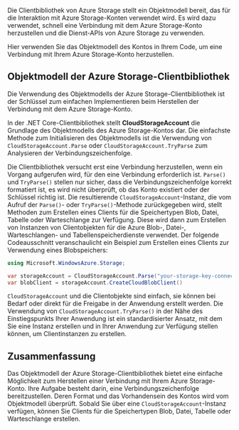 Die Clientbibliothek von Azure Storage stellt ein Objektmodell bereit, das für die Interaktion mit Azure Storage-Konten verwendet wird. Es wird dazu verwendet, schnell eine Verbindung mit dem Azure Storage-Konto herzustellen und die Dienst-APIs von Azure Storage zu verwenden. 

Hier verwenden Sie das Objektmodell des Kontos in Ihrem Code, um eine Verbindung mit Ihrem Azure Storage-Konto herzustellen.

## <a name="azure-storage-client-library-object-model"></a>Objektmodell der Azure Storage-Clientbibliothek

Die Verwendung des Objektmodells der Azure Storage-Clientbibliothek ist der Schlüssel zum einfachen Implementieren beim Herstellen der Verbindung mit dem Azure Storage-Konto.

In der .NET Core-Clientbibliothek stellt **CloudStorageAccount** die Grundlage des Objektmodells des Azure Storage-Kontos dar. Die einfachste Methode zum Initialisieren des Objektmodells ist die Verwendung von `CloudStorageAccount.Parse` oder `CloudStorageAccount.TryParse` zum Analysieren der Verbindungszeichenfolge.

Die Clientbibliothek versucht erst eine Verbindung herzustellen, wenn ein Vorgang aufgerufen wird, für den eine Verbindung erforderlich ist. `Parse()` und `TryParse()` stellen nur sicher, dass die Verbindungszeichenfolge korrekt formatiert ist, es wird nicht überprüft, ob das Konto existiert oder der Schlüssel richtig ist. Die resultierende `CloudStorageAccount`-Instanz, die vom Aufruf der `Parse()`- oder `TryParse()`-Methode zurückgegeben wird, stellt Methoden zum Erstellen eines Clients für die Speichertypen Blob, Datei, Tabelle oder Warteschlange zur Verfügung. Diese wird dann zum Erstellen von Instanzen von Clientobjekten für die Azure Blob-, Datei-, Warteschlangen- und Tabellenspeicherdienste verwendet. Der folgende Codeausschnitt veranschaulicht ein Beispiel zum Erstellen eines Clients zur Verwendung eines Blobspeichers:

```c#
using Microsoft.WindowsAzure.Storage;

var storageAccount = CloudStorageAccount.Parse("your-storage-key-connection-string");
var blobClient = storageAccount.CreateCloudBlobClient()
```

`CloudStorageAccount` und die Clientobjekte sind einfach, sie können bei Bedarf oder direkt für die Freigabe in der Anwendung erstellt werden. Die Verwendung von `CloudStorageAccount.TryParse()` in der Nähe des Einstiegspunkts Ihrer Anwendung ist ein standardisierter Ansatz, mit dem Sie eine Instanz erstellen und in Ihrer Anwendung zur Verfügung stellen können, um Clientinstanzen zu erstellen.

## <a name="summary"></a>Zusammenfassung

Das Objektmodell der Azure Storage-Clientbibliothek bietet eine einfache Möglichkeit zum Herstellen einer Verbindung mit Ihrem Azure Storage-Konto. Ihre Aufgabe besteht darin, eine Verbindungszeichenfolge bereitzustellen. Deren Format und das Vorhandensein des Kontos wird vom Objektmodell überprüft. Sobald Sie über eine `CloudStorageAccount`-Instanz verfügen, können Sie Clients für die Speichertypen Blob, Datei, Tabelle oder Warteschlange erstellen. 